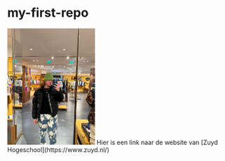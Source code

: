 # my-first-repo
<img src="robin.jpeg" alt="Robin" width="200"> 
Hier is een link naar de website van [Zuyd Hogeschool](https://www.zuyd.nl/)
